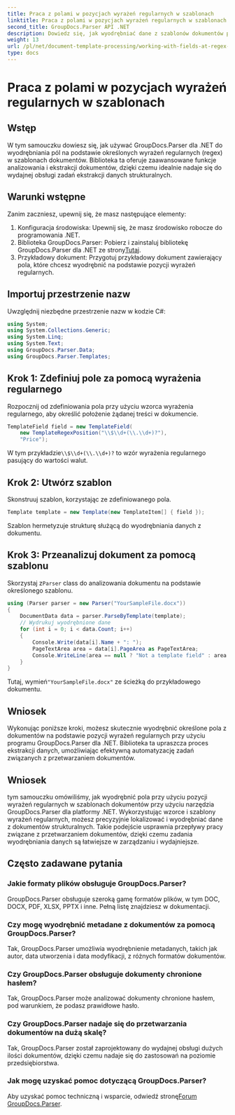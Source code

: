 ```yaml
---
title: Praca z polami w pozycjach wyrażeń regularnych w szablonach
linktitle: Praca z polami w pozycjach wyrażeń regularnych w szablonach
second_title: GroupDocs.Parser API .NET
description: Dowiedz się, jak wyodrębniać dane z szablonów dokumentów przy użyciu pozycji wyrażeń regularnych za pomocą GroupDocs.Parser dla platformy .NET. Efektywnie automatyzuj zadania ekstrakcji danych.
weight: 13
url: /pl/net/document-template-processing/working-with-fields-at-regex-positions-in-templates/
type: docs
---
```

# Praca z polami w pozycjach wyrażeń regularnych w szablonach

## Wstęp
W tym samouczku dowiesz się, jak używać GroupDocs.Parser dla .NET do wyodrębniania pól na podstawie określonych wyrażeń regularnych (regex) w szablonach dokumentów. Biblioteka ta oferuje zaawansowane funkcje analizowania i ekstrakcji dokumentów, dzięki czemu idealnie nadaje się do wydajnej obsługi zadań ekstrakcji danych strukturalnych.
## Warunki wstępne
Zanim zaczniesz, upewnij się, że masz następujące elementy:
1. Konfiguracja środowiska: Upewnij się, że masz środowisko robocze do programowania .NET.
2.  Biblioteka GroupDocs.Parser: Pobierz i zainstaluj bibliotekę GroupDocs.Parser dla .NET ze strony[Tutaj](https://releases.groupdocs.com/parser/net/).
3. Przykładowy dokument: Przygotuj przykładowy dokument zawierający pola, które chcesz wyodrębnić na podstawie pozycji wyrażeń regularnych.

## Importuj przestrzenie nazw
Uwzględnij niezbędne przestrzenie nazw w kodzie C#:
```csharp
using System;
using System.Collections.Generic;
using System.Linq;
using System.Text;
using GroupDocs.Parser.Data;
using GroupDocs.Parser.Templates;
```
## Krok 1: Zdefiniuj pole za pomocą wyrażenia regularnego
Rozpocznij od zdefiniowania pola przy użyciu wzorca wyrażenia regularnego, aby określić położenie żądanej treści w dokumencie.
```csharp
TemplateField field = new TemplateField(
    new TemplateRegexPosition("\\$\\d+(\\.\\d+)?"),
    "Price");
```
 W tym przykładzie`\\$\\d+(\\.\\d+)?` to wzór wyrażenia regularnego pasujący do wartości walut.
## Krok 2: Utwórz szablon
Skonstruuj szablon, korzystając ze zdefiniowanego pola.
```csharp
Template template = new Template(new TemplateItem[] { field });
```
Szablon hermetyzuje strukturę służącą do wyodrębniania danych z dokumentu.
## Krok 3: Przeanalizuj dokument za pomocą szablonu
 Skorzystaj z`Parser` class do analizowania dokumentu na podstawie określonego szablonu.
```csharp
using (Parser parser = new Parser("YourSampleFile.docx"))
{
    DocumentData data = parser.ParseByTemplate(template);
    // Wydrukuj wyodrębnione dane
    for (int i = 0; i < data.Count; i++)
    {
        Console.Write(data[i].Name + ": ");
        PageTextArea area = data[i].PageArea as PageTextArea;
        Console.WriteLine(area == null ? "Not a template field" : area.Text);
    }
}
```
 Tutaj, wymień`"YourSampleFile.docx"` ze ścieżką do przykładowego dokumentu.

## Wniosek
Wykonując poniższe kroki, możesz skutecznie wyodrębnić określone pola z dokumentów na podstawie pozycji wyrażeń regularnych przy użyciu programu GroupDocs.Parser dla .NET. Biblioteka ta upraszcza proces ekstrakcji danych, umożliwiając efektywną automatyzację zadań związanych z przetwarzaniem dokumentów.

## Wniosek
tym samouczku omówiliśmy, jak wyodrębnić pola przy użyciu pozycji wyrażeń regularnych w szablonach dokumentów przy użyciu narzędzia GroupDocs.Parser dla platformy .NET. Wykorzystując wzorce i szablony wyrażeń regularnych, możesz precyzyjnie lokalizować i wyodrębniać dane z dokumentów strukturalnych. Takie podejście usprawnia przepływy pracy związane z przetwarzaniem dokumentów, dzięki czemu zadania wyodrębniania danych są łatwiejsze w zarządzaniu i wydajniejsze.

## Często zadawane pytania
### Jakie formaty plików obsługuje GroupDocs.Parser?
GroupDocs.Parser obsługuje szeroką gamę formatów plików, w tym DOC, DOCX, PDF, XLSX, PPTX i inne. Pełną listę znajdziesz w dokumentacji.
### Czy mogę wyodrębnić metadane z dokumentów za pomocą GroupDocs.Parser?
Tak, GroupDocs.Parser umożliwia wyodrębnienie metadanych, takich jak autor, data utworzenia i data modyfikacji, z różnych formatów dokumentów.
### Czy GroupDocs.Parser obsługuje dokumenty chronione hasłem?
Tak, GroupDocs.Parser może analizować dokumenty chronione hasłem, pod warunkiem, że podasz prawidłowe hasło.
### Czy GroupDocs.Parser nadaje się do przetwarzania dokumentów na dużą skalę?
Tak, GroupDocs.Parser został zaprojektowany do wydajnej obsługi dużych ilości dokumentów, dzięki czemu nadaje się do zastosowań na poziomie przedsiębiorstwa.
### Jak mogę uzyskać pomoc dotyczącą GroupDocs.Parser?
 Aby uzyskać pomoc techniczną i wsparcie, odwiedź stronę[Forum GroupDocs.Parser](https://forum.groupdocs.com/c/parser/17).